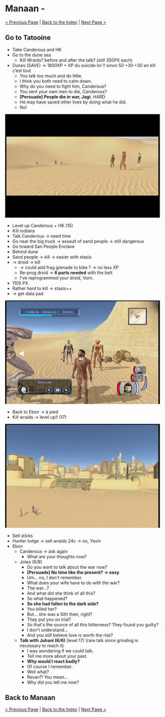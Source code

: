 
# Manaan - 

[< Previous Page](065_Dantooine.md)
| [Back to the Index](./000_Index.md)
| [Next Page >](./067_Manaan.md)

## Go to Tatooine

- Take Canderous and HK
- Go to the dune sea
    - Kill Wraids? before and after the talk? (still 350PX each)
- Dunes (SAVE) -> 1800XP + XP du suicide lol !! sinon 50 +30 +30 en kill c’est tout
	- You talk too much and do little.
	- I think you both need to calm down.
	- Why do you need to fight him, Canderous?
	- You sent your own men to die, Canderous?
	- **[Persuade] People die in war, Jagi.** HARD
	- He may have saved other lives by doing what he did.
	- No!

![KOTOR Guide-20](../resources/images/screenshots/KOTOR%20Guide-20.png)

- Level up Canderous + HK (15)
- Kill rodians
- Talk Canderous -> need time
- Go near the big truck -> assault of sand people -> still dangerous
- Go toward San People Enclave
- Behind dune 
- Sand people -> kill -> easier with stasis
- -> droid -> kill
    - -> could add frag grenade to bike ? -> no less XP
    - Re-prog droid -> **6 parts needed** with the belt
    - I've reprogrammed your droid, Vorn.
- 1105 PX
- Rather hard to kill -> stasis++
- -> get data pad 

![KOTOR Guide-21](../resources/images/screenshots/KOTOR%20Guide-21.png)

- Back to Ebon -> à pied
- Kill wraids -> level up!! (17)

![KOTOR Guide-22](../resources/images/screenshots/KOTOR%20Guide-22.png)

- Sell sticks
- Hunter lodge -> sell wraids 24c -> no, Yavin
- Ebon
    - Canderous -> ask again
        - What are your thoughts now?
    - Jolee (6/8)
      - Do you want to talk about the war now?
      - **[Persuade] No time like the present? -> easy**
      - Um... no, I don't remember.
      - What does your wife have to do with the war?
      - The war...?
      - And what did she think of all this?
      - So what happened?
      - **So she had fallen to the dark side?**
      - You killed her?
      - But... she was a Sith then, right?
      - They put you on trial?
      - So that's the source of all this bitterness? They found you guilty?
      - I don't understand...
      - And you still believe love is worth the risk?
    - **Talk with Juhani (6/6)** (level 17) (rare talk since grinding is necessary to reach it)
      - I was wondering if we could talk.
      - Tell me more about your past.
      - **Why would I react badly?**
      - Of course I remember.
      - Well what?
      - Revan?! You mean…
      - Why did you tell me now?

## Back to Manaan


[< Previous Page](065_Dantooine.md)
| [Back to the Index](./000_Index.md)
| [Next Page >](./067_Manaan.md)
